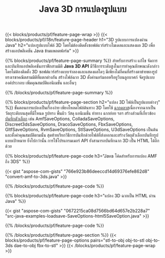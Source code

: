 ﻿---
title: Java 3D การแปลงรูปแบบ
url: /th/java/conversion/
description: แปลง 3D รูปแบบ amf 3ds amf ase att dae drc dxf fbx gltf jt obj ply rvm stl u3d usdz usd vrml x ด้วยโค้ด Java สองสามบรรทัดผ่านไลบรารี Java
---
{{< blocks/products/pf/feature-page-wrap >}}
{{< blocks/products/pf/i18n/feature-page-header h1="3D รูปแบบการแปลงผ่าน Java" h2="แปลงรูปแบบไฟล์ 3D โดยไม่ต้องติดตั้งซอฟต์แวร์สร้างโมเดลและแสดงผล 3D เพื่อสร้างแอปพลิเคชัน Java ข้ามแพลตฟอร์ม" >}}

{{% blocks/products/pf/feature-page-summary %}}
สำหรับการสร้าง แก้ไข จัดการ และบันทึกแอปพลิเคชันกราฟิกสามมิติ **Java 3D API** มีวิธีการระดับสูงในการทำคุณลักษณะดังกล่าวโดยไม่ต้องติดตั้ง 3D ซอฟต์แวร์สร้างแบบจำลองและแสดงผลใดๆ มีเพียงไม่กี่คนที่สร้างตาข่ายของรูปทรงเรขาคณิตสามมิติที่แตกต่างกัน สร้างไฟล์ฉาก 3D ตั้งค่านอร์มอลหรือยูวีบนลูกบาศก์ จัดรูปแบบองค์ประกอบ เพิ่มคุณสมบัติแอนิเมชั่น และอื่นๆ 

{{% /blocks/products/pf/feature-page-summary %}}

{{% blocks/products/pf/feature-page-section h2="แปลง 3D ไฟล์เป็นรูปแบบต่างๆ" %}}
ขั้นตอนการแปลงเป็นเรื่องง่าย เพียงโหลดไฟล์ต้นทาง 3D โดยใช้ [ฉากคลาส](https://apireference.aspose.com/3d/java/com.aspose.threed/Scene)เนื่องจากฉากเป็นวัตถุระดับบนสุดที่มีโหนด รูปทรง พื้นผิว วัสดุ แอนิเมชั่น ท่าทาง ฉากย่อย ฯลฯ สร้างส่วนที่เกี่ยวข้อง [บันทึกตัวเลือก](https://apireference.aspose.com/3d/java/com.aspose.threed/SaveOptions) เช่น AmfSaveOptions, ColladaSaveOptions, Discreet3dsSaveOptions, DracoSaveOptions, FbxSaveOptions, GltfSaveOptions, RvmSaveOptions, StlSaveOptions, U3dSaveOptions เป็นต้น และตั้งค่าคุณสมบัติตามนั้น สุดท้ายเรียกวิธีการบันทึกด้วยไฟล์ที่ส่งออกและสร้างวัตถุตัวเลือกบันทึกรูปแบบเป้าหมาย ยิ่งไปกว่านั้น การใช้โปรแกรมเมอร์ API ยังสามารถบันทึกฉาก 3D เป็น HTML ได้อีกด้วย


{{% blocks/products/pf/feature-page-code h3="Java โค้ดสำหรับการแปลง AMF ถึง 3DS" %}}

{{< gist "aspose-com-gists" "766e923b86deeccd14d69376efe862d8" "convert-amf-to-3ds.java" >}}

{{% /blocks/products/pf/feature-page-code %}}


{{% blocks/products/pf/feature-page-code h3="แปลง 3D ฉากเป็น HTML ผ่าน Java" %}}

{{< gist "aspose-com-gists" "0672215ca08d7566bd64d657e2b228a7" "src-java-examples-loadsave-SaveOptions-html5SaveOption.java" >}}

{{% /blocks/products/pf/feature-page-code %}}

{{% /blocks/products/pf/feature-page-section %}}
{{< blocks/products/pf/feature-page-options pairs="stl-to-obj obj-to-stl obj-to-3ds dae-to-obj fbx-to-stl" >}}
{{< /blocks/products/pf/feature-page-wrap >}}
